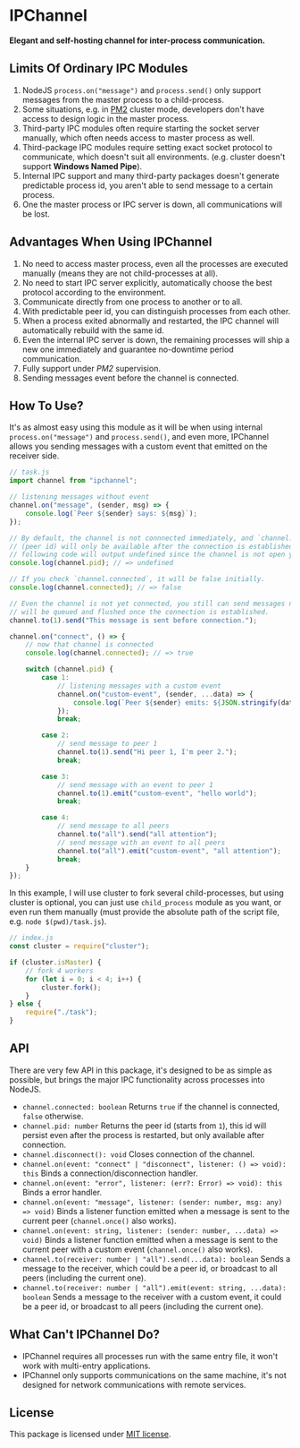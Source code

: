 # IPChannel

**Elegant and self-hosting channel for inter-process communication.**

## Limits Of Ordinary IPC Modules

1. NodeJS `process.on("message")` and `process.send()` only support messages 
    from the master process to a child-process.
2. Some situations, e.g. in [PM2](https://pm2.io) cluster mode, developers don't
    have access to design logic in the master process.
3. Third-party IPC modules often require starting the socket server manually,
    which often needs access to master process as well.
4. Third-package IPC modules require setting exact socket protocol to 
    communicate, which doesn't suit all environments. (e.g. cluster doesn't 
    support **Windows Named Pipe**).
5. Internal IPC support and many third-party packages doesn't generate 
    predictable process id, you aren't able to send message to a certain process.
6. One the master process or IPC server is down, all communications will be lost.

## Advantages When Using IPChannel

1. No need to access master process, even all the processes are executed 
    manually (means they are not child-processes at all).
2. No need to start IPC server explicitly, automatically choose the best 
    protocol according to the environment.
3. Communicate directly from one process to another or to all.
4. With predictable peer id, you can distinguish processes from each other.
5. When a process exited abnormally and restarted, the IPC channel will 
    automatically rebuild with the same id.
6. Even the internal IPC server is down, the remaining processes will ship a new
    one immediately and guarantee no-downtime period communication.
7. Fully support under *PM2* supervision.
8. Sending messages event before the channel is connected.

## How To Use?

It's as almost easy using this module as it will be when using internal 
`process.on("message")` and `process.send()`, and even more, IPChannel allows
you sending messages with a custom event that emitted on the receiver side.

```javascript
// task.js
import channel from "ipchannel";

// listening messages without event
channel.on("message", (sender, msg) => {
    console.log(`Peer ${sender} says: ${msg}`);
});

// By default, the channel is not connnected immediately, and `channel.pid` 
// (peer id) will only be available after the connection is established, so the 
// following code will output undefined since the channel is not open yet.
console.log(channel.pid); // => undefined

// If you check `channel.connected`, it will be false initially.
console.log(channel.connected); // => false

// Even the channel is not yet connected, you still can send messages now, they
// will be queued and flushed once the connection is established.
channel.to(1).send("This message is sent before connection.");

channel.on("connect", () => {
    // now that channel is connected
    console.log(channel.connected); // => true

    switch (channel.pid) {
        case 1:
            // listening messages with a custom event
            channel.on("custom-event", (sender, ...data) => {
                console.log(`Peer ${sender} emits: ${JSON.stringify(data)}`);
            });
            break;

        case 2:
            // send message to peer 1
            channel.to(1).send("Hi peer 1, I'm peer 2.");
            break;

        case 3:
            // send message with an event to peer 1
            channel.to(1).emit("custom-event", "hello world");
            break;

        case 4:
            // send message to all peers
            channel.to("all").send("all attention");
            // send message with an event to all peers
            channel.to("all").emit("custom-event", "all attention");
            break;
    }
});
```

In this example, I will use cluster to fork several child-processes, but using 
cluster is optional, you can just use `child_process` module as you want, or 
even run them manually (must provide the absolute path of the script file, e.g.
`node $(pwd)/task.js`).

```javascript
// index.js
const cluster = require("cluster");

if (cluster.isMaster) {
    // fork 4 workers
    for (let i = 0; i < 4; i++) {
        cluster.fork();
    }
} else {
    require("./task");
}
```

## API

There are very few API in this package, it's designed to be as simple as 
possible, but brings the major IPC functionality across processes into NodeJS.

- `channel.connected: boolean` Returns `true` if the channel is connected, 
    `false` otherwise.
- `channel.pid: number` Returns the peer id (starts from `1`), this id will 
    persist even after the process is restarted, but only available after 
    connection.
- `channel.disconnect(): void` Closes connection of the channel.
- `channel.on(event: "connect" | "disconnect", listener: () => void): this` 
    Binds a connection/disconnection handler.
- `channel.on(event: "error", listener: (err?: Error) => void): this` Binds a 
    error handler.
- `channel.on(event: "message", listener: (sender: number, msg: any) => void)` 
    Binds a listener function emitted when a message is sent to the current 
    peer (`channel.once()` also works).
- `channel.on(event: string, listener: (sender: number, ...data) => void)` Binds
    a listener function emitted when a message is sent to the current peer 
    with a custom event (`channel.once()` also works).
- `channel.to(receiver: number | "all").send(...data): boolean` Sends a message
    to the receiver, which could be a peer id, or broadcast to all peers 
    (including the current one).
- `channel.to(receiver: number | "all").emit(event: string, ...data): boolean` 
    Sends a message to the receiver with a custom event, it could be a peer id,
    or broadcast to all peers (including the current one).

## What Can't IPChannel Do?

- IPChannel requires all processes run with the same entry file, it won't work
    with multi-entry applications.
- IPChannel only supports communications on the same machine, it's not designed 
    for network communications with remote services.

## License

This package is licensed under [MIT license](./LICENSE).
